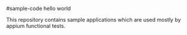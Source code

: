 #sample-code
hello world

This repository contains sample applications which are used mostly by appium functional tests.
